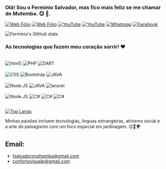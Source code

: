 ### Olá! Sou o Fermínio Salvador, mas fico mais feliz se me chamar de Mutemba. 😊 🤙. 

[![Web Fólio ](https://img.shields.io/badge/website-000000?style=for-the-badge&logo=About.me&logoColor=white)](https://ferminiosolution.blogspot.com/)
[![Web Fólio ](https://img.shields.io/badge/LinkedIn-0077B5?style=for-the-badge&logo=linkedin&logoColor=white)](https://www.linkedin.com/in/ferm%C3%ADno-salvador-mutemba-1398b8178/)
[![YouTube ](https://img.shields.io/badge/YouTube-FF0000?style=for-the-badge&logo=youtube&logoColor=white)](https://www.youtube.com/channel/UCZVHnIoST72Pd7EZWlg3w5Q)
[![YouTube ](https://img.shields.io/badge/Instagram-E4405F?style=for-the-badge&logo=instagram&logoColor=white)](https://www.instagram.com/fsalvadormuthemba/)
[![Whatssap ](https://img.shields.io/badge/WhatsApp-25D366?style=for-the-badge&logo=whatsapp&logoColor=white)](https://wa.me/c/258879231067 )
[![Facebook ](https://img.shields.io/badge/Facebook-1877F2?style=for-the-badge&logo=facebook&logoColor=white)](https://www.facebook.com/profile.php?id=100007231425329 )


![Ferminio's GitHub stats](https://github-readme-stats.vercel.app/api?username=fermino1999&show_icons=true&theme=merko)

### As tecnologias que fazem meu coração sorrir! ❤️



<div style="display: inline_block"><br>
<img align="center" alt="html5" src="https://img.shields.io/badge/HTML5-E34F26?style=for-the-badge&logo=html5&logoColor=white">
<img align="center" alt="PHP" src="https://img.shields.io/badge/PHP-777BB4?style=for-the-badge&logo=php&logoColor=white">
<img align="center" alt="DART" src="https://img.shields.io/badge/Dart-0175C2?style=for-the-badge&logo=dart&logoColor=white">
</div>
<div style="display: inline_block"><br>
<img align="center" alt="CSS" src="https://img.shields.io/badge/CSS-239120?&style=for-the-badge&logo=css3&logoColor=white">
<img align="center" alt="Bootstrap" src="https://img.shields.io/badge/Bootstrap-563D7C?style=for-the-badge&logo=bootstrap&logoColor=white">
<img align="center" alt="JAVA" src="https://img.shields.io/badge/JavaScript-323330?style=for-the-badge&logo=javascript&logoColor=F7DF1E">
</div>
<div style="display: inline_block"><br>
<img align="center" alt="Node.JS" src="https://img.shields.io/badge/Node.js-43853D?style=for-the-badge&logo=node.js&logoColor=white">
<img align="center" alt="JAVA" src="https://img.shields.io/badge/Java-ED8B00?style=for-the-badge&logo=openjdk&logoColor=white">
<img align="center" alt="laravel" src="https://img.shields.io/badge/Laravel-FF2D20?style=for-the-badge&logo=laravel&logoColor=white">

</div>

<div style="display: inline_block"><br>
<img align="center" alt="Node.JS" src="https://img.shields.io/badge/Node.js-43853D?style=for-the-badge&logo=node.js&logoColor=white">
<img align="center" alt="C#" src="https://img.shields.io/badge/C%23-239120?style=for-the-badge&logo=c-sharp&logoColor=white">
<img align="center" alt="C#" src="https://img.shields.io/badge/MySQL-00000F?style=for-the-badge&logo=mysql&logoColor=white">
<img align="center" alt="C#" src="https://img.shields.io/badge/PostgreSQL-316192?style=for-the-badge&logo=postgresql&logoColor=white">

</div><br>

[![Top Langs](https://github-readme-stats.vercel.app/api/top-langs/?username=fermino1999&layout=pie)](https://github.com/anuraghazra/github-readme-stats)

Minhas paixões incluem tecnologias, línguas estrangeiras, ativismo social e a arte do paisagismo com um foco especial em jardinagem. 😊🌱🌍

## Email: 
- fsalvadormuthemba@gmail.com
- confortovisualp@gmail.com











